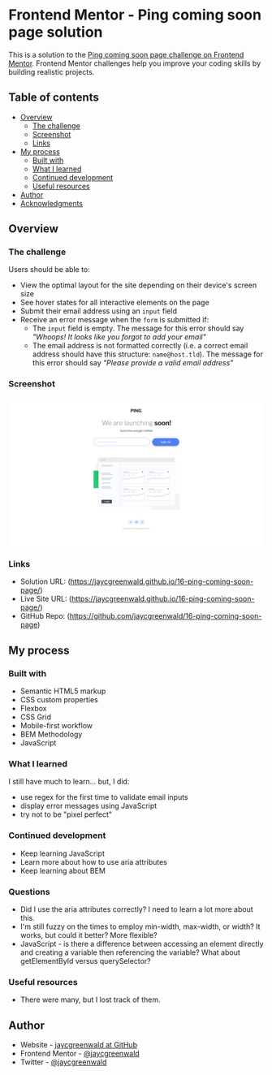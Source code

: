 # Frontend Mentor - Ping coming soon page solution

This is a solution to the [Ping coming soon page challenge on Frontend Mentor](https://www.frontendmentor.io/challenges/ping-single-column-coming-soon-page-5cadd051fec04111f7b848da). Frontend Mentor challenges help you improve your coding skills by building realistic projects. 

## Table of contents

- [Overview](#overview)
  - [The challenge](#the-challenge)
  - [Screenshot](#screenshot)
  - [Links](#links)
- [My process](#my-process)
  - [Built with](#built-with)
  - [What I learned](#what-i-learned)
  - [Continued development](#continued-development)
  - [Useful resources](#useful-resources)
- [Author](#author)
- [Acknowledgments](#acknowledgments)

## Overview


### The challenge

Users should be able to:

- View the optimal layout for the site depending on their device's screen size
- See hover states for all interactive elements on the page
- Submit their email address using an `input` field
- Receive an error message when the `form` is submitted if:
	- The `input` field is empty. The message for this error should say *"Whoops! It looks like you forgot to add your email"*
	- The email address is not formatted correctly (i.e. a correct email address should have this structure: `name@host.tld`). The message for this error should say *"Please provide a valid email address"*


### Screenshot

![](./screenshot.png)


### Links

- Solution URL: (https://jaycgreenwald.github.io/16-ping-coming-soon-page/)
- Live Site URL: (https://jaycgreenwald.github.io/16-ping-coming-soon-page/)
- GitHub Repo: (https://github.com/jaycgreenwald/16-ping-coming-soon-page)

## My process

### Built with

- Semantic HTML5 markup
- CSS custom properties
- Flexbox
- CSS Grid
- Mobile-first workflow
- BEM Methodology
- JavaScript


### What I learned

I still have much to learn... but, I did:
  - use regex for the first time to validate email inputs
  - display error messages using JavaScript
  - try not to be "pixel perfect"


### Continued development

- Keep learning JavaScript
- Learn more about how to use aria attributes
- Keep learning about BEM


### Questions

- Did I use the aria attributes correctly? I need to learn a lot more about this.
- I'm still fuzzy on the times to employ min-width, max-width, or width? It works, but could it better? More flexible?
- JavaScript - is there a difference between accessing an element directly and creating a variable then referencing the variable? What about getElementById versus querySelector?


### Useful resources

- There were many, but I lost track of them.


## Author

- Website - [jaycgreenwald at GitHub](https://www.your-site.com)
- Frontend Mentor - [@jaycgreenwald](https://www.frontendmentor.io/profile/jaycgreenwald)
- Twitter - [@jaycgreenwald](https://www.twitter.com/jaycgreenwald)
